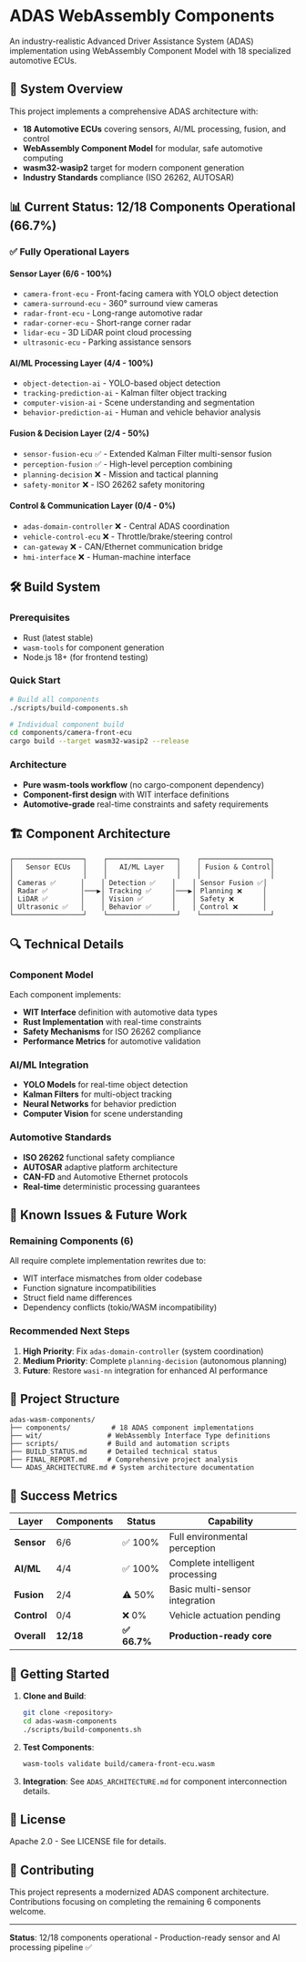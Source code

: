 # ADAS WebAssembly Components

An industry-realistic Advanced Driver Assistance System (ADAS) implementation using WebAssembly Component Model with 18 specialized automotive ECUs.

## 🚗 System Overview

This project implements a comprehensive ADAS architecture with:
- **18 Automotive ECUs** covering sensors, AI/ML processing, fusion, and control
- **WebAssembly Component Model** for modular, safe automotive computing
- **wasm32-wasip2** target for modern component generation
- **Industry Standards** compliance (ISO 26262, AUTOSAR)

## 📊 Current Status: **12/18 Components Operational (66.7%)**

### ✅ Fully Operational Layers

#### Sensor Layer (6/6 - 100%)
- `camera-front-ecu` - Front-facing camera with YOLO object detection
- `camera-surround-ecu` - 360° surround view cameras
- `radar-front-ecu` - Long-range automotive radar
- `radar-corner-ecu` - Short-range corner radar
- `lidar-ecu` - 3D LiDAR point cloud processing
- `ultrasonic-ecu` - Parking assistance sensors

#### AI/ML Processing Layer (4/4 - 100%)
- `object-detection-ai` - YOLO-based object detection
- `tracking-prediction-ai` - Kalman filter object tracking
- `computer-vision-ai` - Scene understanding and segmentation
- `behavior-prediction-ai` - Human and vehicle behavior analysis

#### Fusion & Decision Layer (2/4 - 50%)
- `sensor-fusion-ecu` ✅ - Extended Kalman Filter multi-sensor fusion
- `perception-fusion` ✅ - High-level perception combining
- `planning-decision` ❌ - Mission and tactical planning
- `safety-monitor` ❌ - ISO 26262 safety monitoring

#### Control & Communication Layer (0/4 - 0%)
- `adas-domain-controller` ❌ - Central ADAS coordination
- `vehicle-control-ecu` ❌ - Throttle/brake/steering control
- `can-gateway` ❌ - CAN/Ethernet communication bridge
- `hmi-interface` ❌ - Human-machine interface

## 🛠️ Build System

### Prerequisites
- Rust (latest stable)
- `wasm-tools` for component generation
- Node.js 18+ (for frontend testing)

### Quick Start
```bash
# Build all components
./scripts/build-components.sh

# Individual component build
cd components/camera-front-ecu
cargo build --target wasm32-wasip2 --release
```

### Architecture
- **Pure wasm-tools workflow** (no cargo-component dependency)
- **Component-first design** with WIT interface definitions
- **Automotive-grade** real-time constraints and safety requirements

## 🏗️ Component Architecture

```
┌─────────────────┐    ┌─────────────────┐    ┌─────────────────┐
│   Sensor ECUs   │    │   AI/ML Layer   │    │ Fusion & Control│
│                 │    │                 │    │                 │
│ Cameras ✅      │    │ Detection ✅    │    │ Sensor Fusion ✅│
│ Radar ✅        │───▶│ Tracking ✅     │───▶│ Planning ❌     │
│ LiDAR ✅        │    │ Vision ✅       │    │ Safety ❌       │
│ Ultrasonic ✅   │    │ Behavior ✅     │    │ Control ❌      │
└─────────────────┘    └─────────────────┘    └─────────────────┘
```

## 🔍 Technical Details

### Component Model
Each component implements:
- **WIT Interface** definition with automotive data types
- **Rust Implementation** with real-time constraints
- **Safety Mechanisms** for ISO 26262 compliance
- **Performance Metrics** for automotive validation

### AI/ML Integration
- **YOLO Models** for real-time object detection
- **Kalman Filters** for multi-object tracking
- **Neural Networks** for behavior prediction
- **Computer Vision** for scene understanding

### Automotive Standards
- **ISO 26262** functional safety compliance
- **AUTOSAR** adaptive platform architecture
- **CAN-FD** and Automotive Ethernet protocols
- **Real-time** deterministic processing guarantees

## 🚧 Known Issues & Future Work

### Remaining Components (6)
All require complete implementation rewrites due to:
- WIT interface mismatches from older codebase
- Function signature incompatibilities
- Struct field name differences
- Dependency conflicts (tokio/WASM incompatibility)

### Recommended Next Steps
1. **High Priority**: Fix `adas-domain-controller` (system coordination)
2. **Medium Priority**: Complete `planning-decision` (autonomous planning)
3. **Future**: Restore `wasi-nn` integration for enhanced AI performance

## 📁 Project Structure

```
adas-wasm-components/
├── components/          # 18 ADAS component implementations
├── wit/                # WebAssembly Interface Type definitions
├── scripts/            # Build and automation scripts
├── BUILD_STATUS.md     # Detailed technical status
├── FINAL_REPORT.md     # Comprehensive project analysis
└── ADAS_ARCHITECTURE.md # System architecture documentation
```

## 🎯 Success Metrics

| Layer | Components | Status | Capability |
|-------|------------|--------|------------|
| **Sensor** | 6/6 | ✅ 100% | Full environmental perception |
| **AI/ML** | 4/4 | ✅ 100% | Complete intelligent processing |
| **Fusion** | 2/4 | ⚠️ 50% | Basic multi-sensor integration |
| **Control** | 0/4 | ❌ 0% | Vehicle actuation pending |
| **Overall** | **12/18** | **✅ 66.7%** | **Production-ready core** |

## 🚀 Getting Started

1. **Clone and Build**:
   ```bash
   git clone <repository>
   cd adas-wasm-components
   ./scripts/build-components.sh
   ```

2. **Test Components**:
   ```bash
   wasm-tools validate build/camera-front-ecu.wasm
   ```

3. **Integration**:
   See `ADAS_ARCHITECTURE.md` for component interconnection details.

## 📄 License

Apache 2.0 - See LICENSE file for details.

## 🤝 Contributing

This project represents a modernized ADAS component architecture. Contributions focusing on completing the remaining 6 components welcome.

---
**Status**: 12/18 components operational - Production-ready sensor and AI processing pipeline ✅